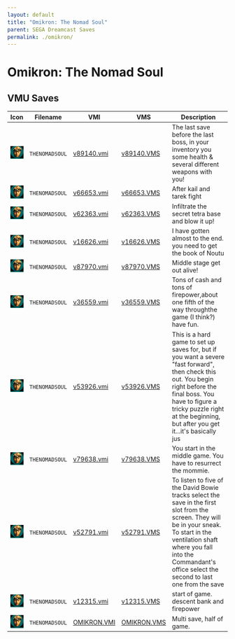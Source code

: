 ```yaml
---
layout: default
title: "Omikron: The Nomad Soul"
parent: SEGA Dreamcast Saves
permalink: ./omikron/
---
```

# Omikron: The Nomad Soul

## VMU Saves

| Icon | Filename | VMI | VMS | Description |
|------|----------|-----|-----|-------------|
| ![Omikron: The Nomad Soul](../icons/THENOMADSOUL.GIF) | `THENOMADSOUL` | [v89140.vmi](v89140.vmi) | [v89140.VMS](v89140.VMS) | The last save before the last boss, in your inventory you some health & several different weapons with you!  |
| ![Omikron: The Nomad Soul](../icons/THENOMADSOUL.GIF) | `THENOMADSOUL` | [v66653.vmi](v66653.vmi) | [v66653.VMS](v66653.VMS) | After kail and tarek fight  |
| ![Omikron: The Nomad Soul](../icons/THENOMADSOUL.GIF) | `THENOMADSOUL` | [v62363.vmi](v62363.vmi) | [v62363.VMS](v62363.VMS) | Infiltrate the secret tetra base and blow it up!  |
| ![Omikron: The Nomad Soul](../icons/THENOMADSOUL.GIF) | `THENOMADSOUL` | [v16626.vmi](v16626.vmi) | [v16626.VMS](v16626.VMS) | I have gotten almost to the end. you need to get the book of Noutu  |
| ![Omikron: The Nomad Soul](../icons/THENOMADSOUL.GIF) | `THENOMADSOUL` | [v87970.vmi](v87970.vmi) | [v87970.VMS](v87970.VMS) | Middle stage get out alive!  |
| ![Omikron: The Nomad Soul](../icons/THENOMADSOUL.GIF) | `THENOMADSOUL` | [v36559.vmi](v36559.vmi) | [v36559.VMS](v36559.VMS) | Tons of cash and tons of firepower,about one fifth of the way throughthe game (I think?) have fun.  |
| ![Omikron: The Nomad Soul](../icons/THENOMADSOUL.GIF) | `THENOMADSOUL` | [v53926.vmi](v53926.vmi) | [v53926.VMS](v53926.VMS) | This is a hard game to set up saves for, but if you want a severe "fast forward", then check this out.  You begin right before the final boss.  You have to figure a tricky puzzle right at the beginning, but after you get it...it's basically jus |
| ![Omikron: The Nomad Soul](../icons/THENOMADSOUL.GIF) | `THENOMADSOUL` | [v79638.vmi](v79638.vmi) | [v79638.VMS](v79638.VMS) | You start in the middle game. You have to resurrect the mommie.  |
| ![Omikron: The Nomad Soul](../icons/THENOMADSOUL.GIF) | `THENOMADSOUL` | [v52791.vmi](v52791.vmi) | [v52791.VMS](v52791.VMS) | To listen to five of the David Bowie tracks select the save in the first slot from the screen. They will be in your sneak. To start in the ventilation shaft where you fall into the Commandant's office select the second to last one from the save |
| ![Omikron: The Nomad Soul](../icons/THENOMADSOUL.GIF) | `THENOMADSOUL` | [v12315.vmi](v12315.vmi) | [v12315.VMS](v12315.VMS) | start of game. descent bank and firepower  |
| ![Omikron: The Nomad Soul](../icons/THENOMADSOUL.GIF) | `THENOMADSOUL` | [OMIKRON.VMI](OMIKRON.VMI) | [OMIKRON.VMS](OMIKRON.VMS) | Multi save, half of game. |
